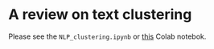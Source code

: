 # A review on text clustering

Please see the `NLP_clustering.ipynb` or [this](https://colab.research.google.com/drive/12ULbx78swTAVa_KiD7GOFB9VSfbd5cLx) Colab notebok.